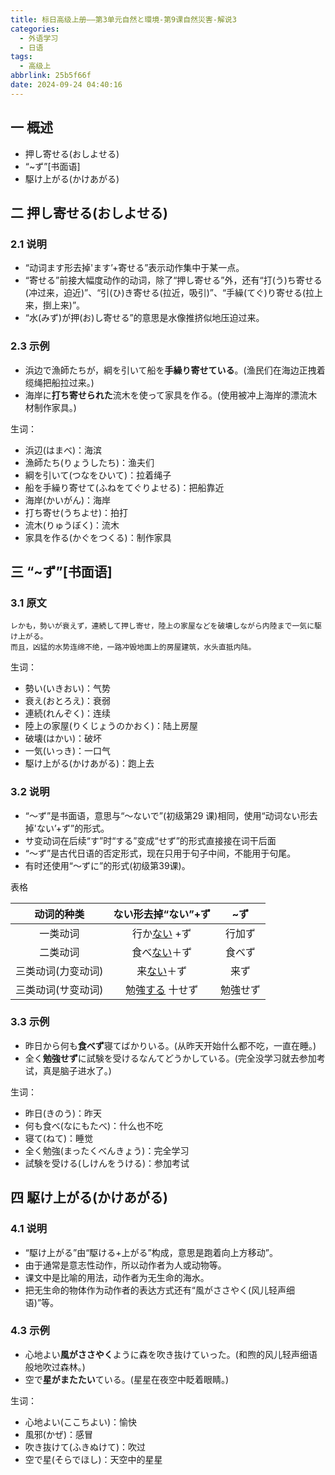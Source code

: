 ```yaml
---
title: 标日高级上册——第3单元自然と環境-第9课自然災害-解说3
categories:
  - 外语学习
  - 日语
tags:
  - 高级上
abbrlink: 25b5f66f
date: 2024-09-24 04:40:16
---
```

## 一 概述

* 押し寄せる(おしよせる)
* “~ず”[书面语]
* 駆け上がる(かけあがる)

<!--more-->

## 二  押し寄せる(おしよせる)

### 2.1 说明

* “动词ます形去掉'ます’+寄せる”表示动作集中于某一点。
* “寄せる”前接大幅度动作的动词，除了“押し寄せる”外，还有“打(う)ち寄せる(冲过来，迫近)”、“引(ひ)き寄せる(拉近，吸引)”、“手繰(てぐ)り寄せる(拉上来，捯上来)”。
* “水(みず)が押(お)し寄せる”的意思是水像推挤似地压迫过来。

### 2.3 示例

* 浜边で漁師たちが，綱を引いて船を**手繰り寄せている**。(渔民们在海边正拽着缆绳把船拉过来。)
* 海岸に**打ち寄せられた**流木を使って家具を作る。(使用被冲上海岸的漂流木材制作家具。)

生词：

* 浜辺(はまべ)：海滨
* 漁師たち(りょうしたち)：渔夫们
* 綱を引いて(つなをひいて)：拉着绳子
* 船を手繰り寄せて(ふねをてぐりよせる)：把船靠近
* 海岸(かいがん)：海岸
* 打ち寄せ(うちよせ)：拍打
* 流木(りゅうぼく)：流木
* 家具を作る(かぐをつくる)：制作家具

## 三 “~ず”[书面语]

### 3.1 原文

```
レかも，勢いが衰えず，連続して押し寄せ，陸上の家屋などを破壊しながら内陸まで一気に駆け上がる。
而且，凶猛的水势连绵不绝，一路冲毁地面上的房屋建筑，水头直抵内陆。
```

生词：

* 勢い(いきおい)：气势
* 衰え(おとろえ)：衰弱
* 連続(れんぞく)：连续
* 陸上の家屋(りくじょうのかおく)：陆上房屋
* 破壊(はかい)：破坏
* 一気(いっき)：一口气
* 駆け上がる(かけあがる)：跑上去

### 3.2 说明

* “～ず”是书面语，意思与“～ないで”(初级第29 课)相同，使用“动词ない形去掉'ない’+ず”的形式。
* サ变动词在后续“す”时“する”变成“せず”的形式直接接在词干后面
* “～ず”是古代日语的否定形式，现在只用于句子中间，不能用于句尾。
* 有时还使用“～ずに”的形式(初级第39课)。

表格

|     动词的种类     |  ない形去掉“ない”+ず   |   ~ず    |
| :----------------: | :--------------------: | :------: |
|      一类动词      |  行か<u>ない</u> +ず   |  行加ず  |
|      二类动词      |  食べ<u>ない</u>＋ず   |  食べず  |
| 三类动词(力变动词) |   来<u>ない</u>＋ず    |   来ず   |
| 三类动词(サ变动词) | 勉強<u>する</u> 十せず | 勉強せず |

### 3.3 示例

* 昨日から何も**食べず**寝てばかりいる。(从昨天开始什么都不吃，一直在睡。)
* 全く**勉強せず**に試験を受けるなんてどうかしている。(完全没学习就去参加考试，真是脑子进水了。)


生词：

* 昨日(きのう)：昨天
* 何も食べ(なにもたべ)：什么也不吃
* 寝て(ねて)：睡觉
* 全く勉強(まったくべんきょう)：完全学习
* 試験を受ける(しけんをうける)：参加考试

## 四 駆け上がる(かけあがる)

### 4.1 说明

* “駆け上がる”由“駆ける+上がる”构成，意思是跑着向上方移动”。
* 由于通常是意志性动作，所以动作者为人或动物等。
* 课文中是比喻的用法，动作者为无生命的海水。
* 把无生命的物体作为动作者的表达方式还有“風がささやく(风儿轻声细语)”等。

### 4.3 示例

* 心地よい**風がささやく**ように森を吹き抜けていった。(和煦的风儿轻声细语般地吹过森林。)
* 空で**星がまたたい**ている。(星星在夜空中眨着眼睛。)

生词：

* 心地よい(ここちよい)：愉快
* 風邪(かぜ)：感冒
* 吹き抜けて(ふきぬけて)：吹过
* 空で星(そらでほし)：天空中的星星

  